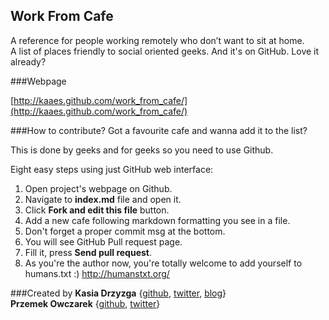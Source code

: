 Work From Cafe                                                                                                                                                
--------------
A reference for people working remotely who don’t want to sit at home.  
A list of places friendly to social oriented geeks. And it's on GitHub. Love it already?  

###Webpage

[http://kaaes.github.com/work_from_cafe/](http://kaaes.github.com/work_from_cafe/)

###How to contribute?
Got a favourite cafe and wanna add it to the list?

This is done by geeks and for geeks so you need to use Github.

Eight easy steps using just GitHub web interface:

1. Open project's webpage on Github.  
2. Navigate to __index.md__ file and open it.  
3. Click __Fork and edit this file__ button.  
4. Add a new cafe following markdown formatting you see in a file.  
5. Don't forget a proper commit msg at the bottom.  
6. You will see GitHub Pull request page.  
7. Fill it, press __Send pull request__.  
8. As you're the author now, you're totally welcome to add yourself to humans.txt :) <http://humanstxt.org/>

###Created by
__Kasia Drzyzga__ {[github](https://github.com/kaaes), [twitter](http://twitter.com/kaaes), [blog](http://kasia.drzyzga.pl)}  
__Przemek Owczarek__ {[github](https://github.com/nazgob), [twitter](http://twitter.com/powczarek)}  
